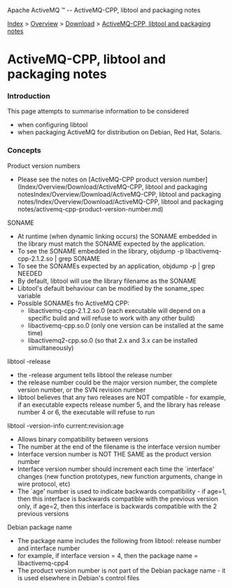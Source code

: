 Apache ActiveMQ ™ -- ActiveMQ-CPP, libtool and packaging notes 

[Index](index.html) > [Overview](overview.md) > [Download](OverviewOverview/Overview/download.md) > [ActiveMQ-CPP, libtool and packaging notes](Index/Overview/Download/activemq-cpp-libtool-and-packaging-notes.md)

ActiveMQ-CPP, libtool and packaging notes
=========================================

### Introduction

This page attempts to summarise information to be considered

*   when configuring libtool
*   when packaging ActiveMQ for distribution on Debian, Red Hat, Solaris.

### Concepts

Product version numbers

*   Please see the notes on [ActiveMQ-CPP product version number](Index/Overview/Download/ActiveMQ-CPP, libtool and packaging notesIndex/Overview/Download/ActiveMQ-CPP, libtool and packaging notes/Index/Overview/Download/ActiveMQ-CPP, libtool and packaging notes/activemq-cpp-product-version-number.md)

SONAME

*   At runtime (when dynamic linking occurs) the SONAME embedded in the library must match the SONAME expected by the application.
*   To see the SONAME embedded in the library, objdump -p libactivemq-cpp-2.1.2.so | grep SONAME
*   To see the SONAMEs expected by an application, objdump -p | grep NEEDED
*   By default, libtool will use the library filename as the SONAME
*   Libtool's default behaviour can be modified by the soname_spec variable
*   Possible SONAMEs fro ActiveMQ CPP:
    *   libactivemq-cpp-2.1.2.so.0 (each executable will depend on a specific build and will refuse to work with any other build)
    *   libactivemq-cpp.so.0 (only one version can be installed at the same time)
    *   libactivemq2-cpp.so.0 (so that 2.x and 3.x can be installed simultaneously)

libtool -release

*   the -release argument tells libtool the release number
*   the release number could be the major version number, the complete version number, or the SVN revision number
*   libtool believes that any two releases are NOT compatible - for example, if an executable expects release number 5, and the library has release number 4 or 6, the executable will refuse to run

libtool -version-info current:revision:age

*   Allows binary compatibility between versions
*   The number at the end of the filename is the interface version number
*   Interface version number is NOT THE SAME as the product version number
*   Interface version number should increment each time the `interface' changes (new function prototypes, new function arguments, change in wire protocol, etc)
*   The `age' number is used to indicate backwards compatibility - if age=1, then this interface is backwards compatible with the previous version only, if age=2, then this interface is backwards compatible with the 2 previous versions

Debian package name

*   The package name includes the following from libtool: release number and interface number
*   for example, if interface version = 4, then the package name = libactivemq-cpp4
*   The product version number is not part of the Debian package name - it is used elsewhere in Debian's control files

